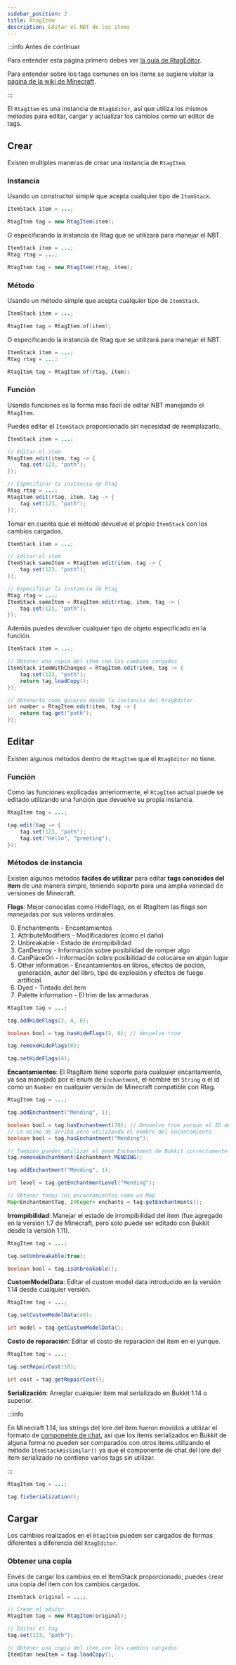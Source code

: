 ```yaml
---
sidebar_position: 2
title: RtagItem
description: Editar el NBT de los items
---
```


:::info Antes de continuar

Para entender esta página primero debes ver [la guía de RtagEditor](/usage/editor.md).

Para entender sobre los tags comunes en los items se sugiere visitar la [página de la wiki de Minecraft](https://minecraft.fandom.com/wiki/Player.dat_format#Item_structure).

:::

El `RtagItem` es una instancia de `RtagEditor`, así que utiliza los mismos métodos para editar, cargar y actualizar los cambios como un editor de tags.

## Crear

Existen multiples maneras de crear una instancia de `RtagItem`.

### Instancia

Usando un constructor simple que acepta cualquier tipo de `ItemStack`.

```java
ItemStack item = ...;

RtagItem tag = new RtagItem(item);
```

O especificando la instancia de Rtag que se utilizará para manejar el NBT.

```java
ItemStack item = ...;
Rtag rtag = ...;

RtagItem tag = new RtagItem(rtag, item);
```

### Método

Usando un método simple que acepta cualquier tipo de `ItemStack`.

```java
ItemStack item = ...;

RtagItem tag = RtagItem.of(item);
```

O especificando la instancia de Rtag que se utilizará para manejar el NBT.

```java
ItemStack item = ...;
Rtag rtag = ...;

RtagItem tag = RtagItem.of(rtag, item);
```

### Función

Usando funciones es la forma más fácil de editar NBT manejando el `RtagItem`.

Puedes editar el `ItemStack` proporcionado sin necesidad de reemplazarlo.

```java
ItemStack item = ...;

// Editar el item
RtagItem.edit(item, tag -> {
	tag.set(123, "path");
});

// Especificar la instancia de Rtag
Rtag rtag = ...;
RtagItem.edit(rtag, item, tag -> {
	tag.set(123, "path");
});
```

Tomar en cuenta que el método devuelve el propio `ItemStack` con los cambios cargados.

```java
ItemStack item = ...;

// Editar el item
ItemStack sameItem = RtagItem.edit(item, tag -> {
	tag.set(123, "path");
});

// Especificar la instancia de Rtag
Rtag rtag = ...;
ItemStack sameItem = RtagItem.edit(rtag, item, tag -> {
	tag.set(123, "path");
});
```

Además puedes devolver cualquier tipo de objeto especificado en la función.

```java
ItemStack item = ...;

// Obtener una copia del item con los cambios cargados
ItemStack itemWithChanges = RtagItem.edit(item, tag -> {
	tag.set(123, "path");
	return tag.loadCopy();
});

// Obtenerlo como quieras desde la instancia del RtagEditor
int number = RtagItem.edit(item, tag -> {
	return tag.get("path");
});
```

## Editar

Existen algunos métodos dentro de `RtagItem` que el `RtagEditor` no tiene.

### Función

Como las funciones explicadas anteriormente, el `RtagItem` actual puede se editado utilizando una función que devuelve su propia instancia.

```java
RtagItem tag = ...;

tag.edit(tag -> {
	tag.set(123, "path");
	tag.set("Hello", "greeting");
});
```

### Métodos de instancia

Existen algunos métodos **fáciles de utilizar** para editar **tags conocidos del item** de una manera simple, teniendo soporte para una amplia variedad de versiones de Minecraft.

**Flags**: Mejor conocidas como HideFlags, en el RtagItem las flags son manejadas por sus valores ordinales.

0. Enchantments - Encantamientos
1. AttributeModifiers - Modificadores (como el daño)
2. Unbreakable - Estado de irrompibilidad
3. CanDestroy - Información sobre posibilidad de romper algo
4. CanPlaceOn - Información sobre posibilidad de colocarse en algún lugar
5. Other information - Encantamientos en libros, efectos de poción, generación, autor del libro, tipo de explosión y efectos de fuego artificial.
6. Dyed - Tintado del item
7. Palette information - El trim de las armaduras

```java
RtagItem tag = ...;

tag.addHideFlags(2, 4, 6);

boolean bool = tag.hasHideFlags(2, 6); // devuelve true

tag.removeHideFlags(6);

tag.setHideFlags(4);
```

**Encantamientos**: El RtagItem tiene soporte para cualquier encantamiento, ya sea manejado por el enum de `Enchantment`, el nombre en `String` o el id como un `Number` en cualquier versión de Minecraft compatible con Rtag.

```java
RtagItem tag = ...;

tag.addEnchantment("Mending", 1);

boolean bool = tag.hasEnchantment(70); // Devuelve true porque el ID del Mending es 70
// Lo mismo de arriba pero utilizando el nombre del encantamiento
boolean bool = tag.hasEnchantment("Mending");

// También puedes utilizar el enum Enchantment de Bukkit correctamente
tag.removeEnchantment(Enchantment.MENDING);

tag.addEnchantment("Mending", 1);

int level = tag.getEnchantmentLevel("Mending");

// Obtener todos los encantamientos como un Map
Map<EnchantmentTag, Integer> enchants = tag.getEnchantments();
```

**Irrompibilidad**: Manejar el estado de irrompibilidad del item (fue agregado en la versión 1.7 de Minecraft, pero solo puede ser editado con Bukkit desde la versión 1.11).

```java
RtagItem tag = ...;

tag.setUnbreakable(true);

boolean bool = tag.isUnbreakable();
```

**CustomModelData**: Editar el custom model data introducido en la versión 1.14 desde cualquier versión.

```java
RtagItem tag = ...;

tag.setCustomModelData(40);

int model = tag.getCustomModelData();
```

**Costo de reparación**: Editar el costo de reparación del item en el yunque.

```java
RtagItem tag = ...;

tag.setRepairCost(10);

int cost = tag.getRepairCost();
```

**Serialización**: Arreglar cualquier item mal serializado en Bukkit 1.14 o superior.

:::info

En Minecraft 1.14, los strings del lore del item fueron movidos a utilizar el formato de [componente de chat](/feature/chat-component.md), así que los items serializados en Bukkit de alguna forma no pueden ser comparados con otros items utilizando el método `ItemStack#isSimilar()` ya que el componente de chat del lore del item serializado no contiene varios tags sin utilizar.

:::

```java
RtagItem tag = ...;

tag.fixSerialization();
```

## Cargar

Los cambios realizados en el `RtagItem` pueden ser cargados de formas diferentes a diferencia del `RtagEditor`.

### Obtener una copia

Envés de cargar los cambios en el ItemStack proporcionado, puedes crear una copia del item con los cambios cargados.

```java
ItemStack original = ...;

// Crear el editor
RtagItem tag = new RtagItem(original);

// Editar el tag
tag.set(123, "path");

// Obtener una copia del item con los cambios cargados
ItemStan newItem = tag.loadCopy();
```